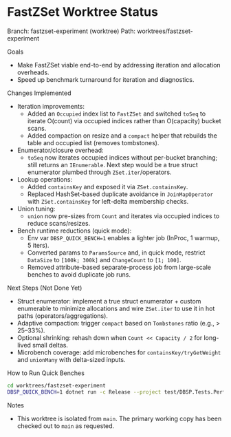 FastZSet Worktree Status
=========================

Branch: fastzset-experiment (worktree)
Path: worktrees/fastzset-experiment

Goals
- Make FastZSet viable end-to-end by addressing iteration and allocation overheads.
- Speed up benchmark turnaround for iteration and diagnostics.

Changes Implemented
- Iteration improvements:
  - Added an `Occupied` index list to `FastZSet` and switched `toSeq` to iterate O(count) via occupied indices rather than O(capacity) bucket scans.
  - Added compaction on resize and a `compact` helper that rebuilds the table and occupied list (removes tombstones).
- Enumerator/closure overhead:
  - `toSeq` now iterates occupied indices without per-bucket branching; still returns an `IEnumerable`. Next step would be a true struct enumerator plumbed through `ZSet.iter`/operators.
- Lookup operations:
  - Added `containsKey` and exposed it via `ZSet.containsKey`.
  - Replaced HashSet-based duplicate avoidance in `JoinMapOperator` with `ZSet.containsKey` for left-delta membership checks.
- Union tuning:
  - `union` now pre-sizes from `Count` and iterates via occupied indices to reduce scans/resizes.
- Bench runtime reductions (quick mode):
  - Env var `DBSP_QUICK_BENCH=1` enables a lighter job (InProc, 1 warmup, 5 iters).
  - Converted params to `ParamsSource` and, in quick mode, restrict `DataSize` to `[100k; 300k]` and `ChangeCount` to `[1; 100]`.
  - Removed attribute-based separate-process job from large-scale benches to avoid duplicate job runs.

Next Steps (Not Done Yet)
- Struct enumerator: implement a true struct enumerator + custom enumerable to minimize allocations and wire `ZSet.iter` to use it in hot paths (operators/aggregations).
- Adaptive compaction: trigger `compact` based on `Tombstones` ratio (e.g., > 25–33%).
- Optional shrinking: rehash down when `Count << Capacity / 2` for long-lived small deltas.
- Microbench coverage: add microbenches for `containsKey/tryGetWeight` and `unionMany` with delta-sized inputs.

How to Run Quick Benches
```bash
cd worktrees/fastzset-experiment
DBSP_QUICK_BENCH=1 dotnet run -c Release --project test/DBSP.Tests.Performance -- --filter "*LargeScalePipelineBenchmarks*|*CircuitLargeScaleBenchmarks*"
```

Notes
- This worktree is isolated from `main`. The primary working copy has been checked out to `main` as requested.

